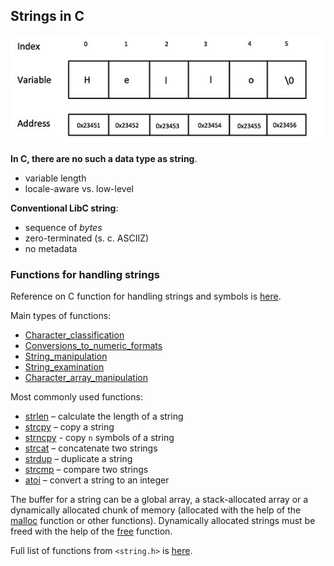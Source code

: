 Strings in C
---

![String](string_representation.jpg)

__In C, there are no such a data type as string__.

* variable length
* locale-aware vs. low-level

__Conventional LibC string__:

* sequence of _bytes_
* zero-terminated (s. c. ASCIIZ)
* no metadata

### Functions for handling strings

Reference on C function for handling strings and symbols is [here](https://en.cppreference.com/w/c/string/byte).

Main types of functions:

* [Character_classification](https://en.cppreference.com/w/c/string/byte#Character_classification)
* [Conversions_to_numeric_formats](https://en.cppreference.com/w/c/string/byte#Conversions_to_numeric_formats)
* [String_manipulation](https://en.cppreference.com/w/c/string/byte#String_manipulation)
* [String_examination](https://en.cppreference.com/w/c/string/byte#String_examination)
* [Character_array_manipulation](https://en.cppreference.com/w/c/string/byte#Character_array_manipulation)

Most commonly used functions:

* [strlen](https://man7.org/linux/man-pages/man3/strlen.3.html) – calculate the length of a string
* [strcpy](https://man7.org/linux/man-pages/man3/strcpy.3.html) – copy a string
* [strncpy](https://man7.org/linux/man-pages/man3/strncpy.3p.html) - copy `n` symbols of a string
* [strcat](https://man7.org/linux/man-pages/man3/strcat.3.html) – concatenate two strings
* [strdup](https://man7.org/linux/man-pages/man3/strdup.3.html) – duplicate a string
* [strcmp](https://man7.org/linux/man-pages/man3/strcmp.3.html) – compare two strings
* [atoi](https://man7.org/linux/man-pages/man3/atoi.3.html) – convert a string to an integer

The buffer for a string can be a global array, a stack-allocated array or a dynamically
allocated chunk of memory (allocated with the help of
the [malloc](https://man7.org/linux/man-pages/man3/malloc.3.html) function or other functions).
Dynamically allocated strings must be freed with the help
of the [free](https://man7.org/linux/man-pages/man3/free.3p.html) function.

Full list of functions from `<string.h>` is [here](https://man7.org/linux/man-pages/man0/string.h.0p.html).

